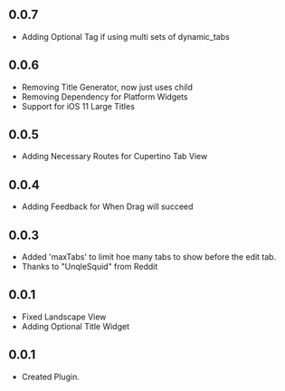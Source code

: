 ## 0.0.7

* Adding Optional Tag if using multi sets of dynamic_tabs

## 0.0.6

* Removing Title Generator, now just uses child
* Removing Dependency for Platform Widgets
* Support for iOS 11 Large Titles

## 0.0.5

* Adding Necessary Routes for Cupertino Tab View

## 0.0.4

* Adding Feedback for When Drag will succeed

## 0.0.3

* Added 'maxTabs' to limit hoe many tabs to show before the edit tab.
* Thanks to "UnqleSquid" from Reddit

## 0.0.1

* Fixed Landscape View
* Adding Optional Title Widget

## 0.0.1

* Created Plugin.
